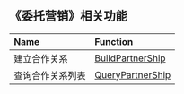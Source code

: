 ## 《委托营销》相关功能

|Name|Function|
|:---|:---|
|建立合作关系|[BuildPartnerShip]()|
|查询合作关系列表|[QueryPartnerShip]()|